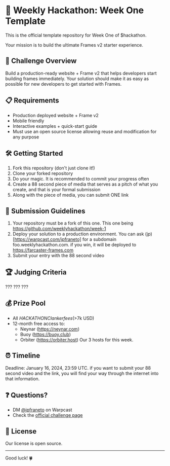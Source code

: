# 🚀 Weekly Hackathon: Week One Template

This is the official template repository for Week One of $hackathon. 

Your mission is to build the ultimate Frames v2 starter experience.

## 🎯 Challenge Overview

Build a production-ready website + Frame v2 that helps developers start building frames immediately. Your solution should make it as easy as possible for new developers to get started with Frames.

## 📋 Requirements

- Production deployed website + Frame v2
- Mobile friendly
- Interactive examples + quick-start guide
- Must use an open source license allowing reuse and modification for any purpose

## 🛠️ Getting Started

1. Fork this repository (don't just clone it!)
2. Clone your forked repository
3. Do your magic. It is recommended to commit your progress often
4. Create a 88 second piece of media that serves as a pitch of what you create, and that is your formal submission
5. Along with the piece of media, you can submit ONE link

## 📝 Submission Guidelines

1. Your repository must be a fork of this one. This one being https://github.com/weeklyhackathon/week-1
2. Deploy your solution to a production environment. You can ask (jp)[https://warpcast.com/jpfraneto] for a subdomain foo.weeklyhackathon.com. if you win, it will be deployed to https://farcaster-frames.com
3. Submit your entry with the 88 second video

## 🏆 Judging Criteria

???
???
???

## 💰 Prize Pool

- All $HACKATHON Clanker fees (>$7k USD)
- 12-month free access to:
  - Neynar (https://neynar.com)
  - Buoy (https://buoy.club)
  - Orbiter (https://orbiter.host)
Our 3 hosts for this week.

## ⏰ Timeline

Deadline: January 16, 2024, 23:59 UTC. if you want to submit your 88 second video and the link, you will find your way through the internet into that information.

## ❓ Questions?

- DM [@jpfraneto](https://warpcast.com/~/inbox/create/16098?text=gm) on Warpcast
- Check the [official challenge page](https://weeklyhackathon.com/week-one)

## 📜 License

Our license is open source.

---

Good luck! 🍀
